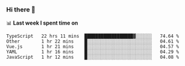 ### Hi there 👋

<!--
**DBvc/DBvc** is a ✨ _special_ ✨ repository because its `README.md` (this file) appears on your GitHub profile.

Here are some ideas to get you started:

- 🔭 I’m currently working on ...
- 🌱 I’m currently learning ...
- 👯 I’m looking to collaborate on ...
- 🤔 I’m looking for help with ...
- 💬 Ask me about ...
- 📫 How to reach me: ...
- 😄 Pronouns: ...
- ⚡ Fun fact: ...
-->

📊 **Last week I spent time on**
<!--START_SECTION:waka-->

```text
TypeScript   22 hrs 11 mins  ██████████████████▓░░░░░░   74.64 %
Other        1 hr 22 mins    █░░░░░░░░░░░░░░░░░░░░░░░░   04.61 %
Vue.js       1 hr 21 mins    █░░░░░░░░░░░░░░░░░░░░░░░░   04.57 %
YAML         1 hr 16 mins    █░░░░░░░░░░░░░░░░░░░░░░░░   04.29 %
JavaScript   1 hr 12 mins    █░░░░░░░░░░░░░░░░░░░░░░░░   04.08 %
```

<!--END_SECTION:waka-->
